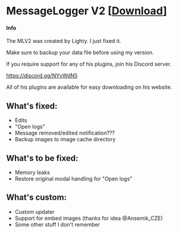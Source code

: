 # MessageLogger V2 [<a href="https://davilarek.github.io/MessageLoggerV2-fixed/download/">Download</a>]
#### Info
The MLV2 was created by Lighty. I just fixed it.

Make sure to backup your data file before using my version.

If you require support for any of his plugins, join his Discord server.

https://discord.gg/NYvWdN5

All of his plugins are available for easy downloading on his website.

## What's fixed:
- Edits
- "Open logs"
- Message removed/edited notification???
- Backup images to image cache directory

## What's to be fixed:
- Memory leaks
- Restore original modal handling for "Open logs"

## What's custom:
- Custom updater
- Support for embed images (thanks for idea @Ansemik_CZE)
- Some other stuff I don't remember
